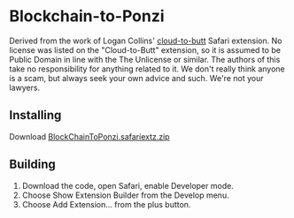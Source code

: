 # Blockchain-to-Ponzi

Derived from the work of Logan Collins' [cloud-to-butt](https://github.com/logancollins/cloud-to-butt-safari) Safari extension.
No license was listed on the "Cloud-to-Butt" extension, so it is assumed to be Public Domain in line with the The Unlicense or similar. The authors of this take no responsibility for anything related to it. We don't really think anyone is a scam, but always seek your own advice and such. We're not your lawyers.

## Installing

Download [BlockChainToPonzi.safariextz.zip](https://blog.paris.id.au/2018/01/16/blockchain-to-ponzi-safari-extension/)


## Building

1. Download the code, open Safari, enable Developer mode.
2. Choose Show Extension Builder from the Develop menu.
3. Choose Add Extension... from the plus button.
